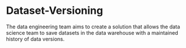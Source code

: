 # Dataset-Versioning
The data engineering team aims to create a solution that allows the data science team to save datasets in the data warehouse with a maintained history of data versions.
